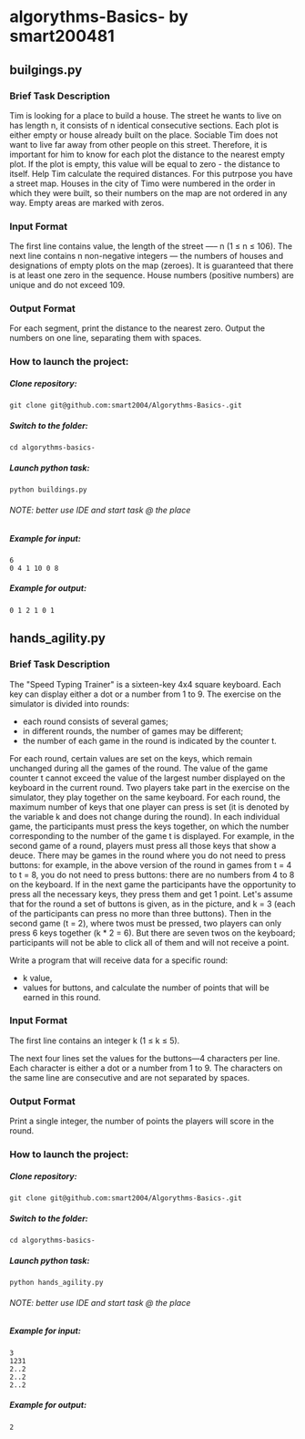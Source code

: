 # algorythms-Basics- by smart200481 <Mikhail Sutormin>

## builgings.py  
### Brief Task Description

Tim is looking for a place to build a house. The street he wants to live on has length n, it consists of n identical consecutive sections. Each plot is either empty or house already built on the place.
Sociable Tim does not want to live far away from other people on this street. Therefore, it is important for him to know for each plot the distance to the nearest empty plot. If the plot is empty, this value will be equal to zero - the distance to itself.
Help Tim calculate the required distances. For this putrpose you have a street map. Houses in the city of Timo were numbered in the order in which they were built, so their numbers on the map are not ordered in any way. Empty areas are marked with zeros.

### Input Format
  
The first line contains value, the length of the street —– n (1 ≤ n ≤ 106). 
The next line contains n non-negative integers — the numbers of houses and designations of empty plots on the map (zeroes). 
It is guaranteed that there is at least one zero in the sequence. House numbers (positive numbers) are unique and do not exceed 109.

### Output Format
  
For each segment, print the distance to the nearest zero. Output the numbers on one line, separating them with spaces.


### How to launch the project:
  
##### Clone repository:

```
git clone git@github.com:smart2004/Algorythms-Basics-.git
```

##### Switch to the folder:

```
cd algorythms-basics-
```

##### Launch python task:

```
python buildings.py
```
###### NOTE: better use IDE and start task @ the place
  
##### Example for input:
```
6
0 4 1 10 0 8
```
  
##### Example for output:
```
0 1 2 1 0 1
```
  

## hands_agility.py
### Brief Task Description

The "Speed Typing Trainer" is a sixteen-key 4x4 square keyboard. Each key can display either a dot or a number from 1 to 9.
The exercise on the simulator is divided into rounds:
- each round consists of several games;
- in different rounds, the number of games may be different;
- the number of each game in the round is indicated by the counter t.
  
For each round, certain values are set on the keys, which remain unchanged during all the games of the round.
The value of the game counter t cannot exceed the value of the largest number displayed on the keyboard in the current round.
Two players take part in the exercise on the simulator, they play together on the same keyboard. For each round, the maximum number of keys that one player can press is set (it is denoted by the variable k and does not change during the round).
In each individual game, the participants must press the keys together, on which the number corresponding to the number of the game t is displayed. For example, in the second game of a round, players must press all those keys that show a deuce.
There may be games in the round where you do not need to press buttons: for example, in the above version of the round in games from t = 4 to t = 8, you do not need to press buttons: there are no numbers from 4 to 8 on the keyboard.
If in the next game the participants have the opportunity to press all the necessary keys, they press them and get 1 point.
Let's assume that for the round a set of buttons is given, as in the picture, and k = 3 (each of the participants can press no more than three buttons). Then in the second game (t = 2), where twos must be pressed, two players can only press 6 keys together (k * 2 = 6). But there are seven twos on the keyboard; participants will not be able to click all of them and will not receive a point.
  
Write a program that will receive data for a specific round:
- k value,
- values for buttons,
and calculate the number of points that will be earned in this round.
  
### Input Format
  
The first line contains an integer k (1 ≤ k ≤ 5).

The next four lines set the values for the buttons—4 characters per line. Each character is either a dot or a number from 1 to 9. The characters on the same line are consecutive and are not separated by spaces.

### Output Format
  
Print a single integer, the number of points the players will score in the round.

### How to launch the project:
  
##### Clone repository:

```
git clone git@github.com:smart2004/Algorythms-Basics-.git
```

##### Switch to the folder:

```
cd algorythms-basics-
```

##### Launch python task:

```
python hands_agility.py
```
###### NOTE: better use IDE and start task @ the place
  
##### Example for input:
```
3
1231
2..2
2..2
2..2
```
  
##### Example for output:
```
2
```  
